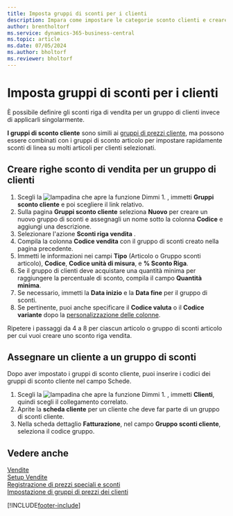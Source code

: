 ```yaml
---
title: Imposta gruppi di sconti per i clienti
description: Impara come impostare le categorie sconto clienti e creare sconti riga di vendita per questi gruppi.
author: brentholtorf
ms.service: dynamics-365-business-central
ms.topic: article
ms.date: 07/05/2024
ms.author: bholtorf
ms.reviewer: bholtorf
---
```

# <a name="set-up-customer-discount-groups"></a>Imposta gruppi di sconti per i clienti

È possibile definire gli sconti riga di vendita per un gruppo di clienti invece di applicarli singolarmente.

**I gruppi di sconto cliente** sono simili ai [gruppi di prezzi cliente](sales-how-to-set-up-customer-price-groups.md), ma possono essere combinati con i gruppi di sconto articolo per impostare rapidamente sconti di linea su molti articoli per clienti selezionati.

## <a name="create-sales-line-discounts-for-a-customer-group"></a>Creare righe sconto di vendita per un gruppo di clienti

1. Scegli la ![lampadina che apre la funzione Dimmi 1](media/ui-search/search_small.png "Dimmi cosa vuoi fare"). , immetti **Gruppi sconto cliente** e poi scegliere il link relativo.
2. Sulla pagina **Gruppi sconto cliente** seleziona **Nuovo** per creare un nuovo gruppo di sconti e assegnagli un nome sotto la colonna **Codice** e aggiungi una descrizione.
3. Selezionare l'azione **Sconti riga vendita** .
4. Compila la colonna **Codice vendita** con il gruppo di sconti creato nella pagina precedente.
5. Immetti le informazioni nei campi **Tipo** (Articolo o Gruppo sconti articolo), **Codice**, **Codice unità di misura**, e **% Sconto Riga**.
6. Se il gruppo di clienti deve acquistare una quantità minima per raggiungere la percentuale di sconto, compila il campo **Quantità minima**.
7. Se necessario, immetti la **Data inizio** e la **Data fine** per il gruppo di sconti.
8. Se pertinente, puoi anche specificare il **Codice valuta** o il **Codice variante** dopo la [personalizzazione delle colonne](ui-personalization-user.md).

Ripetere i passaggi da 4 a 8 per ciascun articolo o gruppo di sconti articolo per cui vuoi creare uno sconto riga vendita.

## <a name="assign-a-customer-to-a-discount-group"></a>Assegnare un cliente a un gruppo di sconti

Dopo aver impostato i gruppi di sconto cliente, puoi inserire i codici dei gruppi di sconto cliente nel campo Schede.

1. Scegli la ![lampadina che apre la funzione Dimmi 1](media/ui-search/search_small.png "Dimmi cosa vuoi fare"). , immetti **Clienti**, quindi scegli il collegamento correlato.
2. Aprite la **scheda cliente** per un cliente che deve far parte di un gruppo di sconti cliente.
3. Nella scheda dettaglio **Fatturazione**, nel campo **Gruppo sconti cliente**, seleziona il codice gruppo.

## <a name="see-also"></a>Vedere anche

[Vendite](sales-manage-sales.md)  
[Setup Vendite](sales-setup-sales.md)  
[Registrazione di prezzi speciali e sconti](sales-how-record-sales-price-discount-payment-agreements.md)  
[Impostazione di gruppi di prezzi dei clienti](sales-how-to-set-up-customer-price-groups.md)  

[!INCLUDE[footer-include](includes/footer-banner.md)]
